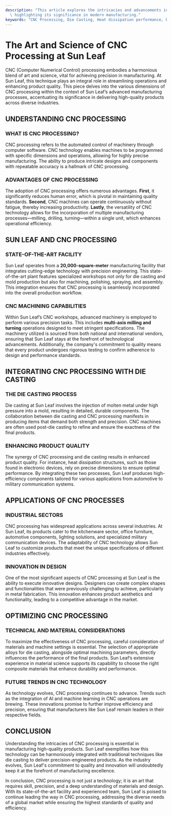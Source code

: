 ```yaml
---
description: "This article explores the intricacies and advancements in CNC processing at Sun Leaf,\
  \ highlighting its significance in modern manufacturing."
keywords: "CNC Processing, Die Casting, Heat dissipation performance, Die casting process"
---
```

# The Art and Science of CNC Processing at Sun Leaf

CNC (Computer Numerical Control) processing embodies a harmonious blend of art and science, vital for achieving precision in manufacturing. At Sun Leaf, this technique plays an integral role in streamlining operations and enhancing product quality. This piece delves into the various dimensions of CNC processing within the context of Sun Leaf’s advanced manufacturing processes, accentuating its significance in delivering high-quality products across diverse industries.

## UNDERSTANDING CNC PROCESSING

### WHAT IS CNC PROCESSING?

CNC processing refers to the automated control of machinery through computer software. CNC technology enables machines to be programmed with specific dimensions and operations, allowing for highly precise manufacturing. The ability to produce intricate designs and components with repeatable accuracy is a hallmark of CNC processing. 

### ADVANTAGES OF CNC PROCESSING

The adoption of CNC processing offers numerous advantages. **First**, it significantly reduces human error, which is pivotal in maintaining quality standards. **Second**, CNC machines can operate continuously without fatigue, thereby increasing productivity. **Lastly**, the versatility of CNC technology allows for the incorporation of multiple manufacturing processes—milling, drilling, turning—within a single unit, which enhances operational efficiency.

## SUN LEAF AND CNC PROCESSING

### STATE-OF-THE-ART FACILITY

Sun Leaf operates from a **20,000-square-meter** manufacturing facility that integrates cutting-edge technology with precision engineering. This state-of-the-art plant features specialized workshops not only for die casting and mold production but also for machining, polishing, spraying, and assembly. This integration ensures that CNC processing is seamlessly incorporated into the overall production workflow.

### CNC MACHINING CAPABILITIES

Within Sun Leaf’s CNC workshops, advanced machinery is employed to perform various precision tasks. This includes **multi-axis milling and turning** operations designed to meet stringent specifications. The machinery utilized is sourced from both national and international vendors, ensuring that Sun Leaf stays at the forefront of technological advancements. Additionally, the company's commitment to quality means that every product undergoes rigorous testing to confirm adherence to design and performance standards.

## INTEGRATING CNC PROCESSING WITH DIE CASTING

### THE DIE CASTING PROCESS

Die casting at Sun Leaf involves the injection of molten metal under high pressure into a mold, resulting in detailed, durable components. The collaboration between die casting and CNC processing manifests in producing items that demand both strength and precision. CNC machines are often used post-die casting to refine and ensure the exactness of the final products.

### ENHANCING PRODUCT QUALITY

The synergy of CNC processing and die casting results in enhanced product quality. For instance, heat dissipation structures, such as those found in electronic devices, rely on precise dimensions to ensure optimal performance. By integrating these two processes, Sun Leaf produces high-efficiency components tailored for various applications from automotive to military communication systems.

## APPLICATIONS OF CNC PROCESSES

### INDUSTRIAL SECTORS

CNC processing has widespread applications across several industries. At Sun Leaf, its products cater to the kitchenware sector, office furniture, automotive components, lighting solutions, and specialized military communication devices. The adaptability of CNC technology allows Sun Leaf to customize products that meet the unique specifications of different industries effectively.

### INNOVATION IN DESIGN

One of the most significant aspects of CNC processing at Sun Leaf is the ability to execute innovative designs. Designers can create complex shapes and functionalities that were previously challenging to achieve, particularly in metal fabrication. This innovation enhances product aesthetics and functionality, leading to a competitive advantage in the market.

## OPTIMIZING CNC PROCESSING

### TECHNICAL AND MATERIAL CONSIDERATIONS

To maximize the effectiveness of CNC processing, careful consideration of materials and machine settings is essential. The selection of appropriate alloys for die casting, alongside optimal machining parameters, directly influences the performance of the final products. Sun Leaf’s extensive experience in material science supports its capability to choose the right composite materials that enhance durability and performance.

### FUTURE TRENDS IN CNC TECHNOLOGY

As technology evolves, CNC processing continues to advance. Trends such as the integration of AI and machine learning in CNC operations are brewing. These innovations promise to further improve efficiency and precision, ensuring that manufacturers like Sun Leaf remain leaders in their respective fields.

## CONCLUSION

Understanding the intricacies of CNC processing is essential in manufacturing high-quality products. Sun Leaf exemplifies how this technology can be harmoniously integrated with traditional techniques like die casting to deliver precision-engineered products. As the industry evolves, Sun Leaf's commitment to quality and innovation will undoubtedly keep it at the forefront of manufacturing excellence.

In conclusion, CNC processing is not just a technology; it is an art that requires skill, precision, and a deep understanding of materials and design. With its state-of-the-art facility and experienced team, Sun Leaf is poised to continue leading the way in CNC processing, addressing the diverse needs of a global market while ensuring the highest standards of quality and efficiency.
